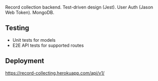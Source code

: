 Record collection backend.  Test-driven design (Jest).  User Auth (Jason Web Token). MongoDB.

## Testing

* Unit tests for models
* E2E API tests for supported routes

## Deployment

https://record-collecting.herokuapp.com/api/v1/




